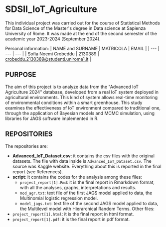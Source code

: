 # SDSII_IoT_Agriculture

This individual project was carried out for the course of Statistical Methods for Data Science of the Master's degree in Data science at Sapienza University of Rome. It was made at the end of the second semester of the academic year 2023-2024 (September 2024).

Personal information:
| NAME and SURNAME | MATRICOLA | EMAIL |
| --- | --- | --- |
| Sofia Noemi Crobeddu | 2130389 | crobeddu.2130389@studenti.uniroma1.it | 

## PURPOSE

The aim of this project is to analyze data from the "Advanced IoT Agriculture 2024" database, developed from a real IoT system deployed in agricultural environments. This kind of system allows real-time monitoring of environmental conditions within a smart greenhouse. This study examines the effectiveness of IoT environment compared to traditional one, through the application of Bayesian models and MCMC simulation, using libraries for JAGS software implemented in R.

## REPOSITORIES

The repositories are:
- **Advanced_IoT_Dataset.csv**: it contains the csv files with the original datasets. The file with data inside is `Advanced_IoT_Dataset.csv`. The source was Kaggle website. Everything about this is reported in the final report (see References).
- **script**: it contains the codes for the analysis among these files:
  - `project_report[1].Rmd`: it is the final report in Rmarkdown format, with all the analyses, graphs, interpretations and results.
  - `mod_agr.txt`: text file of the first JAGS model applied to data, the Multinomial logistic regression model.
  - `model_jags.txt`: text file of the second JAGS model applied to data, the Multilevel model with Hierarchical Random Terms.
Other files:
- `project_report[1].html`: it is the final report in html format.
- `project_report[1].pdf`: it is the final report in pdf format.
